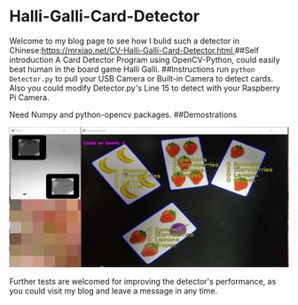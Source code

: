 # Halli-Galli-Card-Detector
Welcome to my blog page to see how I bulid such a detector in Chinese:[https://mrxiao.net/CV-Halli-Galli-Card-Detector.html ](https://mrxiao.net/CV-Halli-Galli-Card-Detector.html  "https://mrxiao.net/CV-Halli-Galli-Card-Detector.html ")
##Self introduction
A Card Detector Program using OpenCV-Python, could easily beat human in the board game Halli Galli.
##Instructions
run `python Detector.py` to pull your USB Camera or Built-in Camera to detect cards. Also you could modify Detector.py's Line 15 to detect with your Raspberry Pi Camera.

Need Numpy and python-opencv packages.
##Demostrations

![demo](https://raw.githubusercontent.com/MrZilinXiao/Halli-Galli-Card-Detector/master/demo.png "demo")

Further tests are welcomed for improving the detector's performance, as you could visit my blog and leave a message in any time.